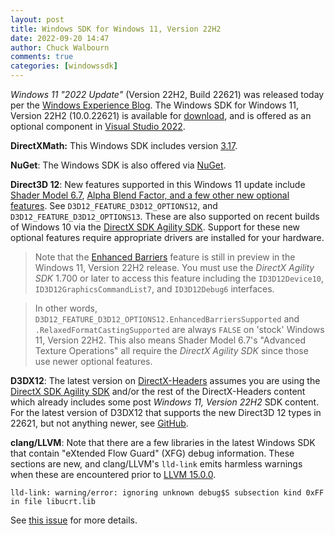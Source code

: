 ```yaml
---
layout: post
title: Windows SDK for Windows 11, Version 22H2
date: 2022-09-20 14:47
author: Chuck Walbourn
comments: true
categories: [windowssdk]
---
```


*Windows 11 "2022 Update"* (Version 22H2, Build 22621) was released today per the [Windows Experience Blog](https://blogs.windows.com/windowsexperience/2022/09/20/available-today-the-windows-11-2022-update/). The Windows SDK for Windows 11, Version 22H2 (10.0.22621) is available for [download](https://aka.ms/windowssdk), and is offered as an optional component in [Visual Studio 2022](https://visualstudio.microsoft.com/vs/).
<!--more-->

**DirectXMath:** This Windows SDK includes version [3.17](https://walbourn.github.io/directxmath-3.17/).

**NuGet**: The Windows SDK is also offered via [NuGet](https://www.nuget.org/profiles/WindowsSDK).

**Direct3D 12**: New features supported in this Windows 11 update include [Shader Model 6.7](https://devblogs.microsoft.com/directx/shader-model-6-7/), [Alpha Blend Factor, and a few other new optional features](https://devblogs.microsoft.com/directx/agility-sdk-1-602-0/). See  ``D3D12_FEATURE_D3D12_OPTIONS12``, and ``D3D12_FEATURE_D3D12_OPTIONS13``. These are also supported on recent builds of Windows 10 via the [DirectX SDK Agility SDK](https://aka.ms/directx12agility). Support for these new optional features require appropriate drivers are installed for your hardware.

> Note that the [Enhanced Barriers](https://devblogs.microsoft.com/directx/preview-agility-sdk-1-706-3-preview-sm-6-7-enhanced-barriers-and-more/) feature is still in preview in the Windows 11, Version 22H2 release. You must use the *DirectX Agility SDK* 1.700 or later to access this feature including the ``ID3D12Device10``, ``ID3D12GraphicsCommandList7``, and ``ID3D12Debug6`` interfaces.

> In other words, ``D3D12_FEATURE_D3D12_OPTIONS12.EnhancedBarriersSupported`` and ``.RelaxedFormatCastingSupported`` are always ``FALSE`` on 'stock' Windows 11, Version 22H2. This also means Shader Model 6.7's "Advanced Texture Operations" all require the *DirectX Agility SDK* since those use newer optional features.

**D3DX12**: The latest version on [DirectX-Headers](https://github.com/microsoft/DirectX-Headers) assumes you are using the [DirectX SDK Agility SDK](https://aka.ms/directx12agility) and/or the rest of the DirectX-Headers content which already includes some post *Windows 11, Version 22H2* SDK content. For the latest version of D3DX12 that supports the new Direct3D 12 types in 22621, but not anything newer, see [GitHub](https://github.com/walbourn/directx-vs-templates/blob/main/d3d12game_win32_dr/d3dx12.h).

**clang/LLVM**: Note that there are a few libraries in the latest Windows SDK that contain "eXtended Flow Guard" (XFG) debug information. These sections are new, and clang/LLVM's ``lld-link`` emits harmless warnings when these are encountered prior to [LLVM 15.0.0](https://releases.llvm.org/15.0.0/tools/clang/docs/ReleaseNotes.html).

```
lld-link: warning/error: ignoring unknown debug$S subsection kind 0xFF in file libucrt.lib
```

See [this issue](https://reviews.llvm.org/D129378) for more details.

